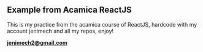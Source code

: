 ## Example from Acamica ReactJS

This is my practice from the acamica course of ReactJS, hardcode with my account jenimech and all my repos, enjoy!

**jenimech2@gmail.com**